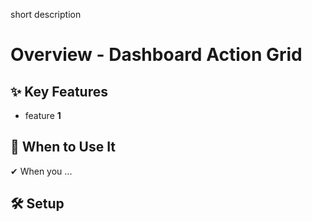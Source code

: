 short description

# Overview - Dashboard Action Grid

## ✨ Key Features

- feature **1**

## 📌 When to Use It

✔ When you ...

## 🛠️ Setup
